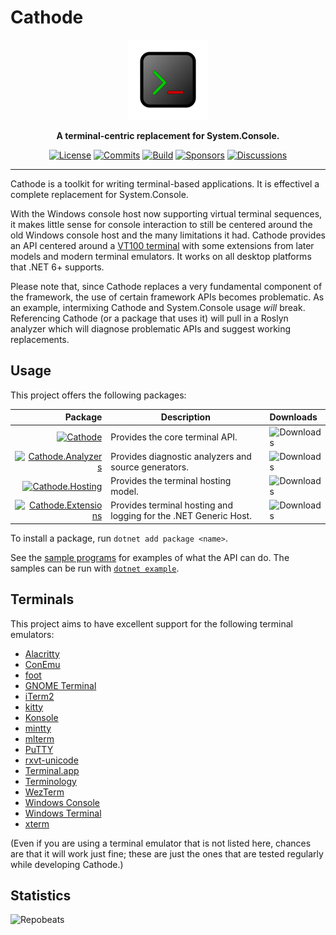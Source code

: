 # Cathode

<div align="center">
    <img src="cathode.svg"
         width="128" />
</div>

<p align="center">
    <strong>
        A terminal-centric replacement for System.Console.
    </strong>
</p>

<div align="center">

[![License](https://img.shields.io/github/license/alexrp/cathode?color=brown)](LICENSE.md)
[![Commits](https://img.shields.io/github/commit-activity/m/alexrp/cathode/master?label=commits&color=slateblue)](https://github.com/alexrp/cathode/commits/master)
[![Build](https://img.shields.io/github/workflow/status/alexrp/cathode/Build/master)](https://github.com/alexrp/cathode/actions/workflows/build.yml)
[![Sponsors](https://img.shields.io/github/sponsors/alexrp?color=mediumorchid)](https://github.com/sponsors/alexrp)
[![Discussions](https://img.shields.io/github/discussions/alexrp/cathode?color=teal)](https://github.com/alexrp/cathode/discussions)

</div>

---

Cathode is a toolkit for writing terminal-based applications. It is effectivel
a complete replacement for System.Console.

With the Windows console host now supporting virtual terminal sequences, it
makes little sense for console interaction to still be centered around the old
Windows console host and the many limitations it had. Cathode provides an API
centered around a [VT100 terminal](https://vt100.net) with some extensions from
later models and modern terminal emulators. It works on all desktop platforms
that .NET 6+ supports.

Please note that, since Cathode replaces a very fundamental component of the
framework, the use of certain framework APIs becomes problematic. As an example,
intermixing Cathode and System.Console usage *will* break. Referencing Cathode
(or a package that uses it) will pull in a Roslyn analyzer which will diagnose
problematic APIs and suggest working replacements.

## Usage

This project offers the following packages:

| Package | Description | Downloads |
| -: | - | :- |
| [![Cathode][core-img]][core-pkg] | Provides the core terminal API. | ![Downloads][core-dls] |
| [![Cathode.Analyzers][analyzers-img]][analyzers-pkg] | Provides diagnostic analyzers and source generators. | ![Downloads][analyzers-dls] |
| [![Cathode.Hosting][hosting-img]][hosting-pkg] | Provides the terminal hosting model. | ![Downloads][hosting-dls] |
| [![Cathode.Extensions][extensions-img]][extensions-pkg] | Provides terminal hosting and logging for the .NET Generic Host. | ![Downloads][extensions-dls] |

[core-pkg]: https://www.nuget.org/packages/Cathode
[analyzers-pkg]: https://www.nuget.org/packages/Cathode.Analyzers
[hosting-pkg]: https://www.nuget.org/packages/Cathode.Hosting
[extensions-pkg]: https://www.nuget.org/packages/Cathode.Extensions

[core-img]: https://img.shields.io/nuget/v/Cathode?label=Cathode
[analyzers-img]: https://img.shields.io/nuget/v/Cathode.Analyzers?label=Cathode.Analyzers
[hosting-img]: https://img.shields.io/nuget/v/Cathode.Hosting?label=Cathode.Hosting
[extensions-img]: https://img.shields.io/nuget/v/Cathode.Extensions?label=Cathode.Extensions

[core-dls]: https://img.shields.io/nuget/dt/Cathode?label=
[analyzers-dls]: https://img.shields.io/nuget/dt/Cathode.Analyzers?label=
[hosting-dls]: https://img.shields.io/nuget/dt/Cathode.Hosting?label=
[extensions-dls]: https://img.shields.io/nuget/dt/Cathode.Extensions?label=

To install a package, run `dotnet add package <name>`.

See the [sample programs](src/samples) for examples of what the API can do. The
samples can be run with
[`dotnet example`](https://github.com/patriksvensson/dotnet-example).

## Terminals

This project aims to have excellent support for the following terminal
emulators:

* [Alacritty](https://github.com/alacritty/alacritty)
* [ConEmu](https://conemu.github.io)
* [foot](https://codeberg.org/dnkl/foot)
* [GNOME Terminal](https://help.gnome.org/users/gnome-terminal/stable)
* [iTerm2](https://iterm2.com)
* [kitty](https://sw.kovidgoyal.net/kitty)
* [Konsole](https://konsole.kde.org)
* [mintty](https://mintty.github.io)
* [mlterm](http://mlterm.sourceforge.net)
* [PuTTY](https://www.putty.org)
* [rxvt-unicode](http://software.schmorp.de/pkg/rxvt-unicode.html)
* [Terminal.app](https://support.apple.com/guide/terminal/welcome/mac)
* [Terminology](https://terminolo.gy)
* [WezTerm](https://wezfurlong.org/wezterm)
* [Windows Console](https://docs.microsoft.com/en-us/windows/console)
* [Windows Terminal](https://aka.ms/terminal)
* [xterm](https://invisible-island.net/xterm)

(Even if you are using a terminal emulator that is not listed here, chances are
that it will work just fine; these are just the ones that are tested regularly
while developing Cathode.)

## Statistics

![Repobeats](https://repobeats.axiom.co/api/embed/56d1f4cda2c680fe93627ab2f884a3ce78c7d1d6.svg)
